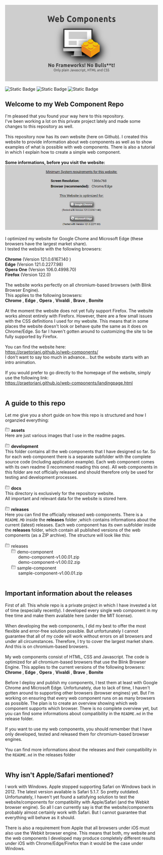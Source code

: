 ![Web Components](./assets/Web-Components-Profile-Image.png)


![Static Badge](https://img.shields.io/badge/Uses%20HTML5-%23525252?style=plastic&logo=html5&logoColor=%2333bbff&label=%20&labelColor=%23525252&link=https%3A%2F%2Fgithub.com%2Fpraetoriani)
![Static Badge](https://img.shields.io/badge/Uses%20CSS3-%23525252?style=plastic&logo=css3&logoColor=%2333CC33&label=%20&labelColor=%23525252&link=https%3A%2F%2Fgithub.com%2Fpraetoriani)
![Static Badge](https://img.shields.io/badge/Uses%20Javascript-%23525252?style=plastic&logo=javascript&logoColor=%23ffd633&label=%20&labelColor=%23525252&link=https%3A%2F%2Fgithub.com%2Fpraetoriani)


## Welcome to my Web Component Repo

I'm pleased that you found your way here to this repository.<br>I've been working a lot on this private project lately and made some changes to this repository as well.
<br><br>
This repository now has its own website (here on Github). I created this website to provide information about web components as well as to show examples of what is possible with web components. There is also a tutorial in which I explain how to create a simple web component.
<br><br>
**Some informations, before you visit the website:**
![Website Requirements](./assets/website-requirements.png)
<br><br>
I optimized my website for Google Chome and Microsoft Edge (these browsers have the largest market share).<br>
I tested the website with the following browsers:
<br><br>
<strong>Chrome</strong> (Version 121.0.6167.140 ) <br>
<strong>Edge</strong> (Version 121.0.2277.98) <br>
<strong>Opera One</strong> (Version 106.0.4998.70) <br>
<strong>Firefox</strong> (Version 122.0) <br>
<br>
The website works perfectly on all chromium-based browsers (with Blink Browser Engine).<br>
This applies to the following browsers:<br>
<strong>Chrome</strong> , <strong>Edge</strong> , <strong>Opera</strong> , <strong>Vivaldi</strong> , <strong>Brave</strong> , <strong>Bomite</strong>
<br><br>
At the moment the website does not yet fully support Firefox. The website works almost entirely with Fireforx. However, there are a few small issues with the CSS definitions I used for my website. This means that in some places the website doesn't look or behave quite the same as it does on Chrome/Edge. So far I haven't gotten around to customizing the site to be fully supported by Firefox.
<br><br>
You can find the website here:<br>
https://praetoriani.github.io/web-components/
<br>
I don't want to say too much in advance... but the website starts with an intro animation.<br><br>If you would prefer to go directly to the homepage of the website, simply use the following link:<br>
https://praetoriani.github.io/web-components/landingpage.html
<br><br>

## A guide to this repo

Let me give you a short guide on how this repo is structured and how I organzied everything:

<img src="./assets/directory.svg" width="16px"> **assets**<br>
Here are just various images that I use in the readme pages.
<br><br>
<img src="./assets/directory.svg" width="16px"> **development**<br>
This folder contains all the web components that I have designed so far. So for each web component there is a separate subfolder with the complete source code (including application example). Each web component comes with its own readme (I recommend reading this one). All web components in this folder are not officially released and should therefore only be used for testing and development processes.
<br><br>
<img src="./assets/directory.svg" width="16px"> **docs**<br>
This directory is exclusively for the repository website.<br>All important and relevant data for the website is stored here.
<br><br>
<img src="./assets/directory.svg" width="16px"> **releases**<br>
Here you can find the officially released web components. There is a <code>README.MD</code> inside the <b>releases</b> folder ,which contains informations about the current (latest) releases. Each web component has its own subfolder inside the <b>releases</b> folder, which contain all published versions of the web components (as a ZIP archive). The structure will look like this:
<br><br>
<img src="./assets/directory.svg" width="16px"> releases<br>
&nbsp;&nbsp;&nbsp;&nbsp;&nbsp;<img src="./assets/directory.svg" width="16px"> demo-component<br>
&nbsp;&nbsp;&nbsp;&nbsp;&nbsp;&nbsp;&nbsp;&nbsp;&nbsp;&nbsp;&nbsp;demo-component-v1.00.01.zip<br>
&nbsp;&nbsp;&nbsp;&nbsp;&nbsp;&nbsp;&nbsp;&nbsp;&nbsp;&nbsp;&nbsp;demo-component-v1.00.02.zip<br>
&nbsp;&nbsp;&nbsp;&nbsp;&nbsp;<img src="./assets/directory.svg" width="16px"> sample-component<br>
&nbsp;&nbsp;&nbsp;&nbsp;&nbsp;&nbsp;&nbsp;&nbsp;&nbsp;&nbsp;&nbsp;sample-component-v1.00.01.zip<br>
<br>

## Important information about the releases
First of all: This whole repo is a private project in which I have invested a lot of time (especially recently). I developed every single web component in my free time and make them available here (under the MIT license).
<br><br>
When developing the web components, I did my best to offer the most flexible and error-free solution possible. But unfortunately I cannot guarantee that all of my code will work without errors on all browsers and under all circumstances. Therefore, I try to cover the largest market share. And this is on chromium-based browsers.
<br><br>
My web components consist of HTML, CSS and Javascript. The code is optimized for all chromium-based browsers that use the Blink Browser Engine. This applies to the current versions of the following browsers:<br>
<strong>Chrome</strong> , <strong>Edge</strong> , <strong>Opera</strong> , <strong>Vivaldi</strong> , <strong>Brave</strong> , <strong>Bomite</strong>
<br><br>
Before I deploy and publish my components, I test them at least with Google Chrome and Microsoft Edge. Unfortunately, due to lack of time, I haven't gotten around to supporting other browsers (browser engines) yet. But I'm working on ensuring that every web component runs on as many browsers as possible. The plan is to create an overview showing which web component supports which browser. There is no complete overview yet, but you can find some informations about compatibility in the <code>README.md</code> in the release folder.
<br><br>
If you want to use my web components, you should remember that I have only developed, tested and released them for chromium-based browser engines.
<br><br>
You can find more informations about the releases and their compatibility in the <code>README.md</code> in the releases folder
<br><br>

## Why isn't Apple/Safari mentioned?
I work with Windows. Apple stopped supporting Safari on Windows back in 2012. The latest version available is Safari 5.1.7. So pretty outdated. Unfortunately, I haven't yet found a satisfying solution to test the website/components for compatibility with Apple/Safari (and the Webkit browser engine). So all I can currently say is that the website/components probably almost certainly work with Safari. But I cannot guarantee that everything will behave as it should.
<br><br>
There is also a requirement from Apple that all browsers under iOS must also use the Webkit browser engine. This means that both, my website and the web components I developed may produce completely different results under iOS with Chrome/Edge/Firefox than it would be the case under Windows.